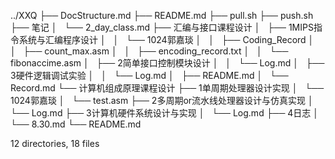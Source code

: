 ../XXQ
├── DocStructure.md
├── README.md
├── pull.sh
├── push.sh
├── 笔记
│   └── 2_day_class.md
├── 汇编与接口课程设计
│   ├── 1MIPS指令系统与汇编程序设计
│   │   └── 1024郭嘉琰
│   │       ├── Coding_Record
│   │       ├── count_max.asm
│   │       ├── encoding_record.txt
│   │       └── fibonaccime.asm
│   ├── 2简单接口控制模块设计
│   │   └── Log.md
│   ├── 3硬件逻辑调试实验
│   │   └── Log.md
│   ├── README.md
│   └── Record.md
└── 计算机组成原理课程设计
    ├── 1单周期处理器设计实现
    │   └── 1024郭嘉琰
    │       └── test.asm
    ├── 2多周期or流水线处理器设计与仿真实现
    │   └── Log.md
    ├── 3计算机硬件系统设计与实现
    │   └── Log.md
    ├── 4日志
    │   └── 8.30.md
    └── README.md

12 directories, 18 files
